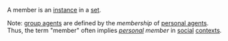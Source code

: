 A member is an [instance](https://github.com/gcassel/Modular-Organization-Terminology/blob/master/terms/instance.md) in a [set](https://github.com/gcassel/Modular-Organization-Terminology/blob/master/terms/set.md).

Note: [group agents](https://github.com/gcassel/Modular-Organization-Terminology/blob/master/compound-terms/group-agent.md) are defined by the *membership* of [personal agents](https://github.com/gcassel/Modular-Organization-Terminology/blob/master/compound-terms/personal-agent.md).   Thus, the term "member" often implies *[personal](https://github.com/gcassel/Modular-Organization-Terminology/blob/master/terms/personal.md) member* in [social](https://github.com/gcassel/Modular-Organization-Terminology/blob/master/terms/social.md) [contexts](https://github.com/gcassel/Modular-Organization-Terminology/blob/master/terms/context.md). 
